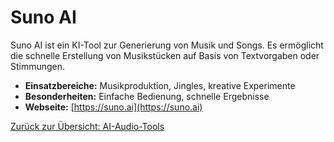 # Suno AI

Suno AI ist ein KI-Tool zur Generierung von Musik und Songs. Es ermöglicht die schnelle Erstellung von Musikstücken auf Basis von Textvorgaben oder Stimmungen.

- **Einsatzbereiche:** Musikproduktion, Jingles, kreative Experimente
- **Besonderheiten:** Einfache Bedienung, schnelle Ergebnisse
- **Webseite:** [https://suno.ai](https://suno.ai)

[Zurück zur Übersicht: AI-Audio-Tools](../ai_audio_tools.md)
